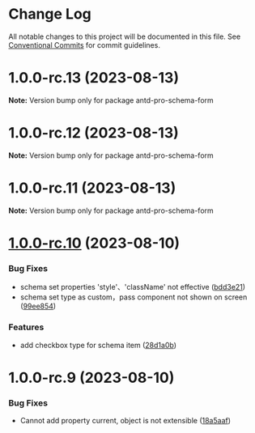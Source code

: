 # Change Log

All notable changes to this project will be documented in this file.
See [Conventional Commits](https://conventionalcommits.org) for commit guidelines.

# 1.0.0-rc.13 (2023-08-13)

**Note:** Version bump only for package antd-pro-schema-form





# 1.0.0-rc.12 (2023-08-13)

**Note:** Version bump only for package antd-pro-schema-form





# 1.0.0-rc.11 (2023-08-13)

**Note:** Version bump only for package antd-pro-schema-form





# [1.0.0-rc.10](https://github.com/drdevelop/antd-pro/compare/antd-pro-schema-form@1.0.0-rc.9...antd-pro-schema-form@1.0.0-rc.10) (2023-08-10)


### Bug Fixes

* schema set properties 'style'、'className' not effective ([bdd3e21](https://github.com/drdevelop/antd-pro/commit/bdd3e21816824002acfbf92ee5c63ba0057eb40d))
* schema set type as custom，pass component not shown on screen ([99ee854](https://github.com/drdevelop/antd-pro/commit/99ee8542cc063d10da70a32f2265b4f503701551))


### Features

* add checkbox type for schema item ([28d1a0b](https://github.com/drdevelop/antd-pro/commit/28d1a0b23d8da8d5de04a5baa92c456ab5b48225))





# 1.0.0-rc.9 (2023-08-10)


### Bug Fixes

* Cannot add property current, object is not extensible ([18a5aaf](https://github.com/drdevelop/antd-pro/commit/18a5aaf4836143ad0430445ccf4102150a5364da))
